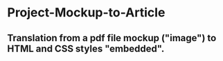 #  Project-Mockup-to-Article
## Translation from a pdf file mockup ("image") to HTML and CSS styles "embedded".



